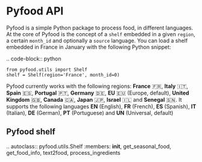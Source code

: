 Pyfood API
==========

Pyfood is a simple Python package to process food, in different languages. At the core of Pyfood is the concept of a ``shelf`` embedded in a given ``region``, a certain ``month_id`` and optionally a ``source`` language.
You can load a shelf embedded in France in January with the following Python snippet:

.. code-block:: python
    
    from pyfood.utils import Shelf
    shelf = Shelf(region='France', month_id=0) 

Pyfood currently works with the following regions: **France** 🇫🇷, **Italy** 🇮🇹, **Spain** 🇪🇸, **Portugal** 🇵🇹, **Germany** 🇩🇪, **EU** 🇪🇺 (Europe, default), **United Kingdom** 🇬🇧, **Canada** 🇨🇦, **Japan** 🇯🇵, **Israel** 🇮🇱 and **Senegal** 🇸🇳. It supports the following languages **EN** (English), **FR** (French), **ES** (Spanish), **IT** (Italian), **DE** (German), **PT** (Portuguese) and **UN** (Universal, default)

Pyfood shelf
-------------

.. autoclass:: pyfood.utils.Shelf
	:members: __init__, get_seasonal_food, get_food_info, text2food, process_ingredients
